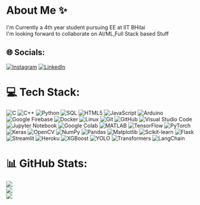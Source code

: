 #  About Me ✨
I'm Currently a 4th year student pursuing EE at IIT BHilai<br>I'm looking forward to collaborate on AI/ML,Full Stack based Stuff

## 🌐 Socials:
[![Instagram](https://img.shields.io/badge/Instagram-%23E4405F.svg?logo=Instagram&logoColor=white)](https://www.instagram.com/sai._.charan_19/) [![LinkedIn](https://img.shields.io/badge/LinkedIn-%230077B5.svg?logo=linkedin&logoColor=white)](https://www.linkedin.com/in/sripada-sai-charan/)

# 💻 Tech Stack:
![C](https://img.shields.io/badge/c-%2300599C.svg?style=for-the-badge&logo=c&logoColor=white) 
![C++](https://img.shields.io/badge/c++-%2300599C.svg?style=for-the-badge&logo=c%2B%2B&logoColor=white) 
![Python](https://img.shields.io/badge/python-%233776AB.svg?style=for-the-badge&logo=python&logoColor=white) 
![SQL](https://img.shields.io/badge/sql-%2300f.svg?style=for-the-badge&logo=sql&logoColor=white) 
![HTML5](https://img.shields.io/badge/html5-%23E34F26.svg?style=for-the-badge&logo=html5&logoColor=white) 
![JavaScript](https://img.shields.io/badge/javascript-%23323330.svg?style=for-the-badge&logo=javascript&logoColor=%23F7DF1E) 
![Arduino](https://img.shields.io/badge/arduino-%2300979D.svg?style=for-the-badge&logo=arduino&logoColor=white) 
![Google Firebase](https://img.shields.io/badge/firebase-%23039BE5.svg?style=for-the-badge&logo=firebase) 
![Docker](https://img.shields.io/badge/docker-%230db7ed.svg?style=for-the-badge&logo=docker&logoColor=white) 
![Linux](https://img.shields.io/badge/linux-%23FCC624.svg?style=for-the-badge&logo=linux&logoColor=black) 
![Git](https://img.shields.io/badge/git-%23F05033.svg?style=for-the-badge&logo=git&logoColor=white) 
![GitHub](https://img.shields.io/badge/github-%23121011.svg?style=for-the-badge&logo=github&logoColor=white) 
![Visual Studio Code](https://img.shields.io/badge/visual%20studio%20code-%23007ACC.svg?style=for-the-badge&logo=visual-studio-code&logoColor=white) 
![Jupyter Notebook](https://img.shields.io/badge/jupyter-%23FA0F00.svg?style=for-the-badge&logo=jupyter&logoColor=white) 
![Google Colab](https://img.shields.io/badge/google%20colab-%23F9AB00.svg?style=for-the-badge&logo=google-colab&logoColor=white) 
![MATLAB](https://img.shields.io/badge/matlab-%230076A8.svg?style=for-the-badge&logo=matlab&logoColor=white) 
![TensorFlow](https://img.shields.io/badge/tensorflow-%23FF6F00.svg?style=for-the-badge&logo=tensorflow&logoColor=white) 
![PyTorch](https://img.shields.io/badge/pytorch-%23EE4C2C.svg?style=for-the-badge&logo=pytorch&logoColor=white) 
![Keras](https://img.shields.io/badge/keras-%23D00000.svg?style=for-the-badge&logo=keras&logoColor=white) 
![OpenCV](https://img.shields.io/badge/opencv-%23white.svg?style=for-the-badge&logo=opencv&logoColor=white) 
![NumPy](https://img.shields.io/badge/numpy-%23013243.svg?style=for-the-badge&logo=numpy&logoColor=white) 
![Pandas](https://img.shields.io/badge/pandas-%23150458.svg?style=for-the-badge&logo=pandas&logoColor=white) 
![Matplotlib](https://img.shields.io/badge/matplotlib-%23ffffff.svg?style=for-the-badge&logo=matplotlib&logoColor=black) 
![Scikit-learn](https://img.shields.io/badge/scikit--learn-%23F7931E.svg?style=for-the-badge&logo=scikit-learn&logoColor=white) 
![Flask](https://img.shields.io/badge/flask-%23000.svg?style=for-the-badge&logo=flask&logoColor=white) 
![Streamlit](https://img.shields.io/badge/streamlit-%23FF4B4B.svg?style=for-the-badge&logo=streamlit&logoColor=white) 
![Heroku](https://img.shields.io/badge/heroku-%23430098.svg?style=for-the-badge&logo=heroku&logoColor=white) 
![XGBoost](https://img.shields.io/badge/xgboost-%23FF6F00.svg?style=for-the-badge&logo=xgboost&logoColor=white) 
![YOLO](https://img.shields.io/badge/yolo-%2300C7B7.svg?style=for-the-badge&logo=yolo&logoColor=white) 
![Transformers](https://img.shields.io/badge/transformers-%23FF6F00.svg?style=for-the-badge&logo=transformers&logoColor=white) 
![LangChain](https://img.shields.io/badge/langchain-%2300C7B7.svg?style=for-the-badge&logo=langchain&logoColor=white) 

# 📊 GitHub Stats:
![](https://github-readme-stats.vercel.app/api?username=sai-charan1&theme=dark&hide_border=false&include_all_commits=true&count_private=true)<br/>
![](https://github-readme-streak-stats.herokuapp.com/?user=sai-charan1&theme=dark&hide_border=false)<br/>
![](https://github-readme-stats.vercel.app/api/top-langs/?username=sai-charan1&theme=dark&hide_border=false&include_all_commits=true&count_private=true&layout=compact)
